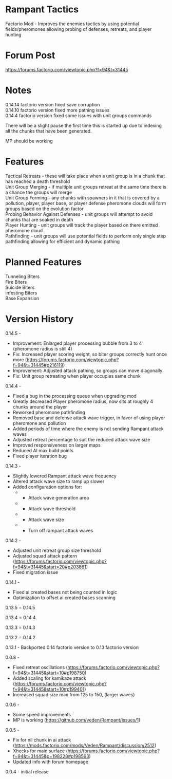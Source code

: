 # Rampant Tactics
Factorio Mod - Improves the enemies tactics by using potential fields/pheromones allowing probing of defenses, retreats, and player hunting  

# Forum Post

https://forums.factorio.com/viewtopic.php?f=94&t=31445  

# Notes

0.14.14 factorio version fixed save corruption  
0.14.10 factorio version fixed more pathing issues  
0.14.4 factorio version fixed some issues with unit groups commands  

There will be a slight pause the first time this is started up due to indexing all the chunks that have been generated.  

MP should be working  

# Features

Tactical Retreats - these will take place when a unit group is in a chunk that has reached a death threshold  
Unit Group Merging  - if multiple unit groups retreat at the same time there is a chance the groups will merge  
Unit Group Forming - any chunks with spawners in it that is covered by a pollution, player, player base, or player defense pheromone clouds will form groups based on the evolution factor  
Probing Behavior Against Defenses - unit groups will attempt to avoid chunks that are soaked in death  
Player Hunting  - unit groups will track the player based on there emitted pheromone cloud  
Pathfinding - unit groups will use potential fields to perform only single step pathfinding allowing for efficient and dynamic pathing  

# Planned Features

Tunneling Biters  
Fire Biters  
Suicide Biters  
infesting Biters  
Base Expansion  

# Version History

0.14.5 -  
- Improvement: Enlarged player processing bubble from 3 to 4 (pheromone radius is still 4)  
- Fix: Increased player scoring weight, so biter groups correctly hunt once more (https://forums.factorio.com/viewtopic.php?f=94&t=31445#p216119)  
- Improvement: Adjusted attack pathing, so groups can move diagonally  
- Fix: Unit group retreating when player occupies same chunk  

0.14.4 -  
- Fixed a bug in the processing queue when upgrading mod  
- Greatly decreased Player pheromone radius, now sits at roughly 4 chunks around the player  
- Reworked pheromone pathfinding  
- Removed base and defense attack wave trigger, in favor of using player pheromone and pollution  
- Added periods of time where the enemy is not sending Rampant attack waves   
- Adjusted retreat percentage to suit the reduced attack wave size  
- Improved responsiveness on larger maps  
- Reduced AI max build points  
- Fixed player iteration bug  

0.14.3 -   
- Slightly lowered Rampant attack wave frequency  
- Altered attack wave size to ramp up slower  
- Added configuration options for:  
	- - Attack wave generation area  
	- - Attack wave threshold  
	- - Attack wave size  
	- - Turn off rampant attack waves  

0.14.2 -  
- Adjusted unit retreat group size threshold   
- Adjusted squad attack pattern (https://forums.factorio.com/viewtopic.php?f=94&t=31445&start=20#p203861)  
- Fixed migration issue   

0.14.1 -   
- Fixed ai created bases not being counted in logic   
- Optimization to offset ai created bases scanning   

0.13.5 = 0.14.5   

0.13.4 = 0.14.4   

0.13.3 = 0.14.3   

0.13.2 = 0.14.2   

0.13.1 - Backported 0.14 factorio version to 0.13 factorio version   

0.0.8 -   
- Fixed retreat oscillations (https://forums.factorio.com/viewtopic.php?f=94&t=31445&start=10#p198750)   
- Added scaling for kamikaze attack (https://forums.factorio.com/viewtopic.php?f=94&t=31445&start=10#p199401)   
- Increased squad size max from 125 to 150, (larger waves)   

0.0.6 -  
- Some speed improvements   
- MP is working (https://github.com/veden/Rampant/issues/1)   

0.0.5 -  
- Fix for nil chunk in ai attack (https://mods.factorio.com/mods/Veden/Rampant/discussion/2512)   
- Xhecks for main surface (https://forums.factorio.com/viewtopic.php?f=94&t=31445&p=198228#p198563)   
- Updated info with forum homepage   
        
0.0.4 - initial release   
	
